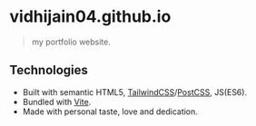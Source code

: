 # vidhijain04.github.io

> my portfolio website.

## Technologies

- Built with semantic HTML5, [TailwindCSS](https://tailwindcss.com)/[PostCSS](https://postcss.org), JS(ES6).
- Bundled with [Vite](https://vitejs.dev).
- Made with personal taste, love and dedication.

